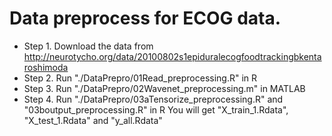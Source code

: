 # Data preprocess for ECOG data.
- Step 1. Download the data from http://neurotycho.org/data/20100802s1epiduralecogfoodtrackingbkentaroshimoda
- Step 2. Run "./DataPrepro/01Read_preprocessing.R" in R
- Step 3. Run "./DataPrepro/02Wavenet_preprocessing.m" in MATLAB
- Step 4. Run "./DataPrepro/03aTensorize_preprocessing.R" and "03boutput_preprocessing.R" in R
You will get "X_train_1.Rdata", "X_test_1.Rdata" and "y_all.Rdata"


